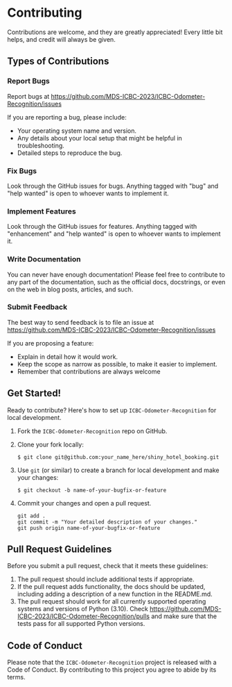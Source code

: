 # Contributing

Contributions are welcome, and they are greatly appreciated! Every little bit
helps, and credit will always be given.

## Types of Contributions

### Report Bugs

Report bugs at https://github.com/MDS-ICBC-2023/ICBC-Odometer-Recognition/issues

If you are reporting a bug, please include:

* Your operating system name and version.
* Any details about your local setup that might be helpful in troubleshooting.
* Detailed steps to reproduce the bug.

### Fix Bugs

Look through the GitHub issues for bugs. Anything tagged with "bug" and "help
wanted" is open to whoever wants to implement it.

### Implement Features

Look through the GitHub issues for features. Anything tagged with "enhancement"
and "help wanted" is open to whoever wants to implement it.

### Write Documentation

You can never have enough documentation! Please feel free to contribute to any
part of the documentation, such as the official docs, docstrings, or even
on the web in blog posts, articles, and such.

### Submit Feedback

The best way to send feedback is to file an issue at https://github.com/MDS-ICBC-2023/ICBC-Odometer-Recognition/issues

If you are proposing a feature:

* Explain in detail how it would work.
* Keep the scope as narrow as possible, to make it easier to implement.
* Remember that contributions are always welcome

## Get Started!

Ready to contribute? Here's how to set up `ICBC-Odometer-Recognition` for local development.

1. Fork the `ICBC-Odometer-Recognition` repo on GitHub.
2. Clone your fork locally:

    ``` console
    $ git clone git@github.com:your_name_here/shiny_hotel_booking.git
    ```

3. Use `git` (or similar) to create a branch for local development and make your changes:

    ```console
    $ git checkout -b name-of-your-bugfix-or-feature
    ```

4. Commit your changes and open a pull request.

    ```console
    git add .
    git commit -m "Your detailed description of your changes."
    git push origin name-of-your-bugfix-or-feature
    ```

## Pull Request Guidelines

Before you submit a pull request, check that it meets these guidelines:

1. The pull request should include additional tests if appropriate.
2. If the pull request adds functionality, the docs should be updated, including adding a description of a new function in the README.md.
3. The pull request should work for all currently supported operating systems and versions of Python (3.10). Check https://github.com/MDS-ICBC-2023/ICBC-Odometer-Recognition/pulls and make sure that the tests pass for all supported Python versions.

## Code of Conduct

Please note that the `ICBC-Odometer-Recognition` project is released with a
Code of Conduct. By contributing to this project you agree to abide by its terms.